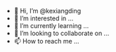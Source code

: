 - 👋 Hi, I’m @kexiangding
- 👀 I’m interested in ...
- 🌱 I’m currently learning ...
- 💞️ I’m looking to collaborate on ...
- 📫 How to reach me ...

<!---
kexiangding/kexiangding is a ✨ special ✨ repository because its `README.md` (this file) appears on your GitHub profile.
You can click the Preview link to take a look at your changes.
--->

